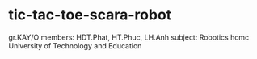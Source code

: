 # tic-tac-toe-scara-robot
 gr.KAY/O
 members: HDT.Phat, HT.Phuc, LH.Anh
 subject: Robotics
 hcmc University of Technology and Education
